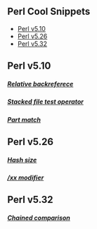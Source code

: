 ## Perl Cool Snippets
- [Perl v5.10](#v510)
- [Perl v5.26](#v526)
- [Perl v5.32](#v532)

## Perl v5.10
##### [Relative backreferece](/v510/relative-backreference.pl)
##### [Stacked file test operator](/v510/stacked-file-test-operator.pl)
##### [Part match](/v510/part-match.pl)

## Perl v5.26
##### [Hash size](/v526/hash-size.pl)
##### [/xx modifier](/v526/regex-xx.pl)

## Perl v5.32
##### [Chained comparison](/v532/chained-comparison.pl)

